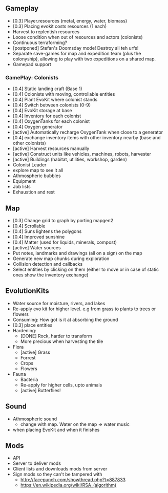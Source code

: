 
## Gameplay

* [0.3] Player.resources (metal, energy, water, biomass)
* [0.3] Placing evokit costs resources (1 each)
* Harvest to replentish resources
* Loose condition when out of resources and actors (colonists)
* Continuous terraforming?
* [postponed] Stefan's Doomsday mode! Destroy all teh urfs!
* Separate save-games for map and expedition team (plus the colonyship),
  allowing to play with two expeditions on a shared map.
* Gamepad support


### GamePlay: Colonists

* [0.4] Static landing craft (Base 1)
* [0.4] Colonists with moving, controllable entities
* [0.4] Plant EvoKit where colonist stands
* [0.4] Switch between colonists (0-9)
* [0.4] EvoKit storage at base
* [0.4] Inventory for each colonist
* [0.4] OxygenTanks for each colonist
* [0.4] Oxygen generator
* [active] Automatically recharge OxygenTank when close to a generator
* [0.4] exchange inventory items with other inventory nearby (base and other colonists)
* [active] Harvest resources manually
* [active] Construct units like vehicles, machines, robots, harvester
* [active] Buildings (habitat, utilities, workshop, garden)
* Colonist Leader
* explore map to see it all
* Athmospheric bubbles
* Equipment
* Job lists
* Exhaustion and rest


## Map

* [0.3] Change grid to graph by porting mapgen2
* [0.4] Scrollable
* [0.4] Suns lightens the polygons
* [0.4] Improved sunshine
* [0.4] Matter (used for liquids, minerals, compost)
* [active] Water sources
* Put notes, landmarks and drawings (all on a sign) on the map
* Generate new map chunks during exploration
* Collision detection and callbacks
* Select entities by clicking on them (either to move or in case of static ones show the inventory exchange)


## EvolutionKits

* Water source for moisture, rivers, and lakes
* Re-apply evo kit for higher level. e.g from grass to plants to trees or flowers
* Consuming: How got is it at absorbing the ground
* [0.3] place entities
* Hardening:
  * [DONE] Rock, harder to transform
  * More precious when harvesting the tile
* Flora
  * [active] Grass
  * Forrest
  * Crops
  * Flowers
* Fauna
  * Bacteria
  * Re-apply for higher cells, upto animals
  * [active] Butterflies!


## Sound

* Athmospheric sound
  * change with map. Water on the map => water music
* when placing EvoKit and when it finishes


## Mods

* API
* Server to deliver mods
* Client lists and downloads mods from server
* Sign mods so they can't be tampered with
  * http://facepunch.com/showthread.php?t=887833
  * https://en.wikipedia.org/wiki/RSA_(algorithm)

